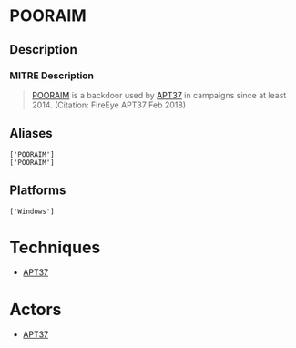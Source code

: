 
# POORAIM

## Description

### MITRE Description

> [POORAIM](https://attack.mitre.org/software/S0216) is a backdoor used by [APT37](https://attack.mitre.org/groups/G0067) in campaigns since at least 2014. (Citation: FireEye APT37 Feb 2018)

## Aliases

```
['POORAIM']
['POORAIM']
```

## Platforms

```
['Windows']
```

# Techniques


* [APT37](../techniques/APT37.md)


# Actors


* [APT37](../actors/APT37.md)

